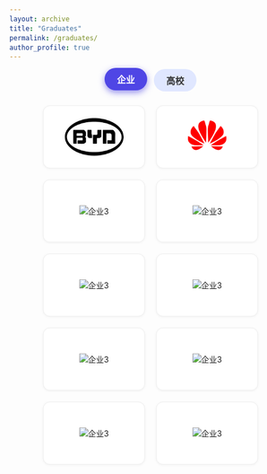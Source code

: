 ```yaml
---
layout: archive
title: "Graduates"
permalink: /graduates/
author_profile: true
---
```


<style>
  .filter-buttons {
    margin-bottom: 25px;
    display: flex;
    flex-wrap: wrap;
    gap: 12px;
    justify-content: center;
  }

  .filter-buttons button {
    padding: 8px 22px;
    border: none;
    border-radius: 9999px;
    background: #e0e7ff;
    color: #333;
    font-weight: 600;
    font-size: 1rem;
    cursor: pointer;
    transition: background-color 0.25s ease, box-shadow 0.25s ease, color 0.25s ease, transform 0.15s ease;
  }

  .filter-buttons button:hover {
    background-color: #c7d2fe;
    box-shadow: inset 0 0 8px rgba(0,0,0,0.12);
    transform: translateY(-2px);
  }

  .filter-buttons button.active {
    background-color: #4f46e5;
    color: #fff;
    box-shadow: 0 4px 12px rgba(79, 70, 229, 0.6);
    transform: translateY(-2px);
  }

  .logo-grid {
    display: flex;
    flex-wrap: wrap;
    gap: 20px;
    justify-content: center;
  }

  .logo-card {
    width: 160px;
    height: 90px;
    display: flex;
    align-items: center;
    justify-content: center;
    border: 1px solid #eee;
    border-radius: 12px;
    background-color: #fff;
    padding: 10px;
    box-shadow: 0 1px 4px rgba(0,0,0,0.05);
    transition: transform 0.3s ease, box-shadow 0.3s ease;
  }

  .logo-card img {
    max-height: 70px;
    max-width: 100%;
    object-fit: contain;
  }

  .logo-card:hover {
    transform: scale(1.05);
    box-shadow: 0 8px 20px rgba(0,0,0,0.1);
  }

  @media (max-width: 600px) {
    .logo-card {
      width: 120px;
      height: 70px;
    }
  }
</style>

<div class="filter-buttons">
  <button class="active" onclick="switchTab('enterprise', this)">企业</button>
  <button onclick="switchTab('university', this)">高校</button>
</div>

<div id="enterprise" class="logo-grid">
  <div class="logo-card"><img src="/images/比亚迪.png" alt="企业1"></div>
  <div class="logo-card"><img src="/images/华为.png" alt="企业2"></div>
  <div class="logo-card"><img src="/images/enterprise3.png" alt="企业3"></div>
  <div class="logo-card"><img src="/images/enterprise3.png" alt="企业3"></div>
  <div class="logo-card"><img src="/images/enterprise3.png" alt="企业3"></div>
  <div class="logo-card"><img src="/images/enterprise3.png" alt="企业3"></div>
  <div class="logo-card"><img src="/images/enterprise3.png" alt="企业3"></div>
  <div class="logo-card"><img src="/images/enterprise3.png" alt="企业3"></div>
  <div class="logo-card"><img src="/images/enterprise3.png" alt="企业3"></div>
  <div class="logo-card"><img src="/images/enterprise3.png" alt="企业3"></div>
</div>

<div id="university" class="logo-grid" style="display: none;">
  <div class="logo-card"><img src="/images/logos/university1.png" alt="高校1"></div>
  <div class="logo-card"><img src="/images/logos/university2.png" alt="高校2"></div>
  <div class="logo-card"><img src="/images/logos/university3.png" alt="高校3"></div>
</div>

<script>
  function switchTab(tabId, btn) {
    document.getElementById('enterprise').style.display = tabId === 'enterprise' ? 'flex' : 'none';
    document.getElementById('university').style.display = tabId === 'university' ? 'flex' : 'none';

    const buttons = document.querySelectorAll('.filter-buttons button');
    buttons.forEach(b => b.classList.remove('active'));
    btn.classList.add('active');
  }
</script>
